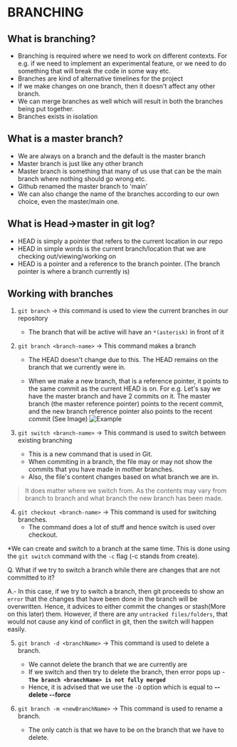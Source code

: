 # BRANCHING

## What is branching?

- Branching is required where we need to work on different contexts. For e.g. if we need to implement an experimental feature, or we need to do something that will break the code in some way etc.
- Branches are kind of alternative timelines for the project
- If we make changes on one branch, then it doesn't affect any other branch.
- We can merge branches as well which will result in both the branches being put together.
- Branches exists in isolation

## What is a master branch?

- We are always on a branch and the default is the master branch
- Master branch is just like any other branch
- Master branch is something that many of us use that can be the main branch where nothing should go wrong etc.
- Github renamed the master branch to 'main'
- We can also change the name of the branches according to our own choice, even the master/main one.

## What is Head->master in git log?

- HEAD is simply a pointer that refers to the current location in our repo
- HEAD in simple words is the current branch/location that we are checking out/viewing/working on
- HEAD is a pointer and a reference to the branch pointer. (The branch pointer is where a branch currently is)

## Working with branches

1. `git branch` -> this command is used to view the current branches in our repository

   - The branch that will be active will have an `*(asterisk)` in front of it

2. `git branch <branch-name>` -> This command makes a branch

   - The HEAD doesn't change due to this. The HEAD remains on the branch that we currently were in.

   - When we make a new branch, that is a reference pointer, it points to the same commit as the current HEAD is on. For e.g. Let's say we have the master branch and have 2 commits on it. The master branch (the master reference pointer) points to the recent commit, and the new branch reference pointer also points to the recent commit (See Image)
     ![Example](2021-12-19-19-49-35.png)

3. `git switch <branch-name>` -> This command is used to switch between existing branching
   - This is a new command that is used in Git.
   - When commiting in a branch, the file may or may not show the commits that you have made in mother branches.
   - Also, the file's content changes based on what branch we are in.

> It does matter where we switch from. As the contents may vary from branch to branch and what branch the new branch has been made.

4. `git checkout <branch-name>` -> This command is used for switching branches.
   - The command does a lot of stuff and hence switch is used over checkout.

\*We can create and switch to a branch at the same time. This is done using the `git switch` command with the `-c` flag (-c stands from create).

Q. What if we try to switch a branch while there are changes that are not committed to it?

A.- In this case, if we try to switch a branch, then git proceeds to show an `error` that the changes that have been done in the branch will be overwritten. Hence, it advices to either commit the changes or stash(More on this later) them.
However, if there are any `untracked files/folders`, that would not cause any kind of conflict in git, then the switch will happen easily.

5. `git branch -d <branchName>` -> This command is used to delete a branch.

   - We cannot delete the branch that we are currently are
   - If we switch and then try to delete the branch, then error pops up - **`The branch <branchName> is not fully merged`**
   - Hence, it is advised that we use the `-D` option which is equal to **--delete --force**

6. `git branch -m <newBranchName>` -> This command is used to rename a branch.

   - The only catch is that we have to be on the branch that we have to delete.
